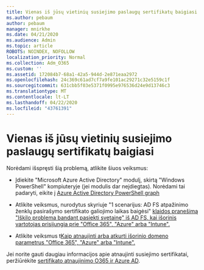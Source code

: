 ```yaml
---
title: Vienas iš jūsų vietinių susiejimo paslaugų sertifikatų baigiasi
ms.author: pebaum
author: pebaum
manager: mnirkhe
ms.date: 04/21/2020
ms.audience: Admin
ms.topic: article
ROBOTS: NOINDEX, NOFOLLOW
localization_priority: Normal
ms.collection: Adm_O365
ms.custom: ''
ms.assetid: 172084b7-68a1-42a5-944d-2e871eaa2972
ms.openlocfilehash: 24c369c61ad7cf7a9fe101ac29271c32e5159c1f
ms.sourcegitcommit: 631cbb5f03e5371f0995e976536d24e9d13746c3
ms.translationtype: MT
ms.contentlocale: lt-LT
ms.lasthandoff: 04/22/2020
ms.locfileid: "43761391"
---
```

# <a name="one-of-your-on-premises-federation-service-certificates-is-expiring"></a>Vienas iš jūsų vietinių susiejimo paslaugų sertifikatų baigiasi

Norėdami išspręsti šią problemą, atlikite šiuos veiksmus:
  
- Įdiekite "Microsoft Azure Active Directory" modulį, skirtą "Windows PowerShell" kompiuteryje (jei modulis dar neįdiegtas). Norėdami tai padaryti, eikite į [Azure Active Directory PowerShell graph](https://docs.microsoft.com/powershell/azure/active-directory/install-adv2?view=azureadps-2.0)
    
- Atlikite veiksmus, nurodytus skyriuje "1 scenarijus: AD FS atpažinimo ženklų pasirašymo sertifikato galiojimo laikas baigėsi" [klaidos pranešimą "Iškilo problema bandant pasiekti svetainę" iš AD FS, kai išorinis vartotojas prisijungia prie "Office 365", "Azure" arba "Intune".](https://support.microsoft.com/help/2713898/there-was-a-problem-accessing-the-site-error-from-ad-fs-when-a-federat)
    
- Atlikite veiksmus t[Kaip atnaujinti arba atkurti išorinio domeno parametrus "Office 365", "Azure" arba "Intune".](https://support.microsoft.com/help/2647048/how-to-update-or-repair-the-settings-of-a-federated-domain-in-office-3)
    
Jei norite gauti daugiau informacijos apie atnaujinti susiejimo sertifikatai, peržiūrėkite [sertifikato atnaujinimo O365 ir Azure AD](https://docs.microsoft.com/azure/active-directory/connect/active-directory-aadconnect-o365-certs).
  


